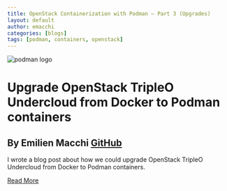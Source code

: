 ```yaml
---
title: OpenStack Containerization with Podman – Part 3 (Upgrades)
layout: default
author: emacchi
categories: [blogs]
tags: [podman, containers, openstack]
---
```


![podman logo](../static/vectors/raw/podman.svg)

# Upgrade OpenStack TripleO Undercloud from Docker to Podman containers

## By Emilien Macchi [GitHub](https://github.com/EmilienM)

I wrote a blog post about how we could upgrade OpenStack TripleO Undercloud
from Docker to Podman containers.

[Read More](https://my1.fr/blog/openstack-containerization-with-podman-part-3-upgrades/)
